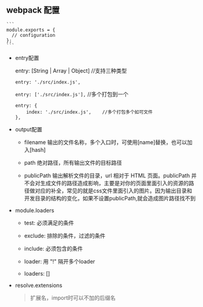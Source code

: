 ## webpack 配置

    ```
    module.exports = {
      // configuration
    };
    ```

* entry配置

    entry: [String | Array | Object]    //支持三种类型  

    `entry: './src/index.js',`  

    `entry: ['./src/index.js'],`  //多个打包到一个

    ```
    entry: {
        index: './src/index.js',    //多个打包多个如可文件
    },
    ```

* output配置

    - filename 输出的文件名称，多个入口时，可使用[name]替换，也可以加入[hash]

    - path 绝对路径，所有输出文件的目标路径

    - publicPath 输出解析文件的目录，url 相对于 HTML 页面。publicPath 并不会对生成文件的路径造成影响，主要是对你的页面里面引入的资源的路径做对应的补全，常见的就是css文件里面引入的图片。因为输出目录和开发目录的结构的变化，如果不设置publicPath,就会造成图片路径找不到

 * module.loaders

    - test: 必须满足的条件

    - exclude: 排除的条件，过滤的条件

    - include: 必须包含的条件

    - loader: 用 "!" 隔开多个loader

    - loaders: []

* resolve.extensions

    > 扩展名，import时可以不加的后缀名
